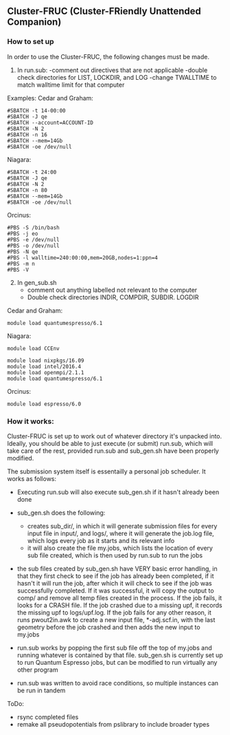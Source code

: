 ## Cluster-FRUC (Cluster-FRiendly Unattended Companion)

### How to set up
In order to use the Cluster-FRUC, the following changes must be made.

1) In run.sub:
   -comment out directives that are not applicable
   -double check directories for LIST, LOCKDIR, and LOG
   -change TWALLTIME to match walltime limit for that computer

Examples:
Cedar and Graham:
```
#SBATCH -t 14-00:00 
#SBATCH -J qe
#SBATCH --account=ACCOUNT-ID
#SBATCH -N 2
#SBATCH -n 16
#SBATCH --mem=14Gb
#SBATCH -oe /dev/null
```
Niagara:
```
#SBATCH -t 24:00 
#SBATCH -J qe
#SBATCH -N 2
#SBATCH -n 80
#SBATCH --mem=14Gb
#SBATCH -oe /dev/null
```
Orcinus:
```
#PBS -S /bin/bash
#PBS -j eo
#PBS -e /dev/null
#PBS -o /dev/null
#PBS -N qe
#PBS -l walltime=240:00:00,mem=20GB,nodes=1:ppn=4
#PBS -m n
#PBS -V
```


2) In gen_sub.sh
   - comment out anything labelled not relevant to the computer
   - Double check directories INDIR, COMPDIR, SUBDIR. LOGDIR


Cedar and Graham:
```
module load quantumespresso/6.1
```
Niagara:
```
module load CCEnv

module load nixpkgs/16.09
module load intel/2016.4
module load openmpi/2.1.1 
module load quantumespresso/6.1   
```
Orcinus:
```
module load espresso/6.0
```

### How it works:

Cluster-FRUC is set up to work out of whatever directory it's unpacked into.
Ideally, you should be able to just execute (or submit) run.sub, which will take
care of the rest, provided run.sub and sub_gen.sh have been properly modified.

The submission system itself is essentailly a personal job scheduler. It works
as follows:
- Executing run.sub will also execute sub_gen.sh if it hasn't already been done

- sub_gen.sh does the following:
    - creates sub_dir/, in which it will generate submission files for every input
    file in input/, and logs/, where it will generate the job.log file, which logs
    every job as it starts and its relevant info
    - it will also create the file my.jobs, which lists the location of every sub file
    created, which is then used by run.sub to run the jobs

- the sub files created by sub_gen.sh have VERY basic error handling, in that they
first check to see if the job has already been completed, if it hasn't it will run
the job, after which it will check to see if the job was successfully completed. If
it was successful, it will copy the output to comp/ and remove all temp files
created in the process. If the job fails, it looks for a CRASH file. If the job crashed
due to a missing upf, it records the missing upf to logs/upf.log. If the job fails for
any other reason, it runs pwout2in.awk to create a new input file, *-adj.scf.in, with
the last geometry before the job crashed and then adds the new input to my.jobs

- run.sub works by popping the first sub file off the top of my.jobs and running whatever
is contained by that file. sub_gen.sh is currently set up to run Quantum Espresso jobs,
but can be modified to run virtually any other program

- run.sub was written to avoid race conditions, so multiple instances can be run in tandem




ToDo:
- rsync completed files
- remake all pseudopotentials from pslibrary to include broader types
	